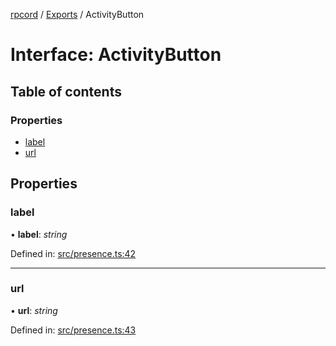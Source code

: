 [rpcord](../README.md) / [Exports](../modules.md) / ActivityButton

# Interface: ActivityButton

## Table of contents

### Properties

- [label](activitybutton.md#label)
- [url](activitybutton.md#url)

## Properties

### label

• **label**: *string*

Defined in: [src/presence.ts:42](https://github.com/DjDeveloperr/RPCord/blob/43e46ce/src/presence.ts#L42)

___

### url

• **url**: *string*

Defined in: [src/presence.ts:43](https://github.com/DjDeveloperr/RPCord/blob/43e46ce/src/presence.ts#L43)
